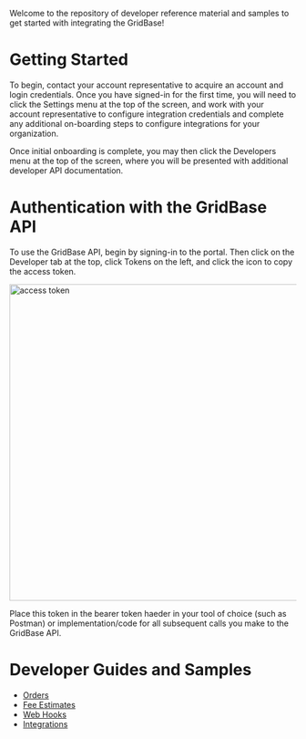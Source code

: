 Welcome to the repository of developer reference material and samples to get started with integrating the GridBase!

# Getting Started

To begin, contact your account representative to acquire an account and login credentials. Once you have signed-in for the first time, you will need to click the Settings menu at the top of the screen, and work with your account representative to configure integration credentials and complete any additional on-boarding steps to configure integrations for your organization.

Once initial onboarding is complete, you may then click the Developers menu at the top of the screen, where you will be presented with additional developer API documentation.

# Authentication with the GridBase API

To use the GridBase API, begin by signing-in to the portal. Then click on the Developer tab at the top, click Tokens on the left, and click the icon to copy the access token.

<img width="555" alt="access token" src="https://user-images.githubusercontent.com/99702/200067980-999b0d73-5faa-423b-8adc-334bd4bc08c3.png">

Place this token in the bearer token haeder in your tool of choice (such as Postman) or implementation/code for all subsequent calls you make to the GridBase API.

# Developer Guides and Samples

- [Orders](https://github.com/grid151/gridbase-samples/tree/main/sample-requests/v1/orders)
- [Fee Estimates](https://github.com/grid151/gridbase-samples/tree/main/sample-requests/v1/orders/fees/estimate)
- [Web Hooks](https://github.com/grid151/gridbase-samples/tree/main/csharp/webhooks)
- [Integrations](https://github.com/grid151/gridbase-samples/tree/main/integration/softpro)


